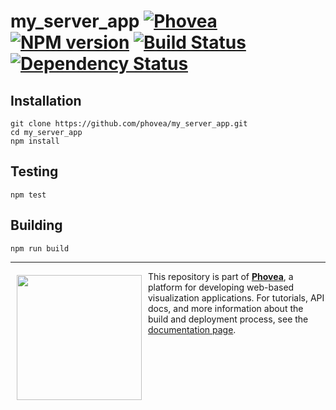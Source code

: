 my_server_app [![Phovea][phovea-image]][phovea-url] [![NPM version][npm-image]][npm-url] [![Build Status][travis-image]][travis-url] [![Dependency Status][daviddm-image]][daviddm-url]
=====================



Installation
------------

```
git clone https://github.com/phovea/my_server_app.git
cd my_server_app
npm install
```

Testing
-------

```
npm test
```

Building
--------

```
npm run build
```



***

<a href="https://caleydo.org"><img src="http://caleydo.org/assets/images/logos/caleydo.svg" align="left" width="200px" hspace="10" vspace="6"></a>
This repository is part of **[Phovea](http://phovea.caleydo.org/)**, a platform for developing web-based visualization applications. For tutorials, API docs, and more information about the build and deployment process, see the [documentation page](http://phovea.caleydo.org).


[phovea-image]: https://img.shields.io/badge/Phovea-Server%20Plugin-10ACDF.svg
[phovea-url]: https://phovea.caleydo.org
[npm-image]: https://badge.fury.io/js/my_server_app.svg
[npm-url]: https://npmjs.org/package/my_server_app
[travis-image]: https://travis-ci.org/phovea/my_server_app.svg?branch=master
[travis-url]: https://travis-ci.org/phovea/my_server_app
[daviddm-image]: https://david-dm.org/phovea/my_server_app/status.svg
[daviddm-url]: https://david-dm.org/phovea/my_server_app
